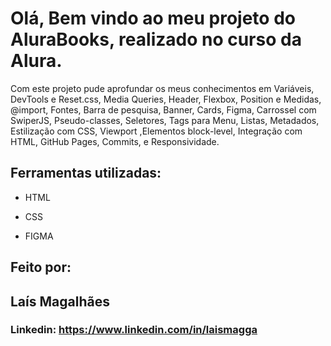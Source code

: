 # Olá, Bem vindo ao meu projeto do AluraBooks, realizado no curso da Alura.



Com este projeto pude aprofundar os meus conhecimentos em  Variáveis, DevTools e Reset.css, Media Queries, Header, Flexbox, Position e Medidas, @import, Fontes, Barra de pesquisa, Banner, Cards, Figma, Carrossel com SwiperJS, Pseudo-classes, Seletores, Tags para Menu,  Listas, Metadados, Estilização com CSS, Viewport ,Elementos block-level, Integração com HTML, GitHub Pages, Commits, e Responsividade.


## Ferramentas utilizadas:

* HTML

* CSS

* FIGMA

## Feito por: 
## Laís Magalhães
### Linkedin: https://www.linkedin.com/in/laismagga
